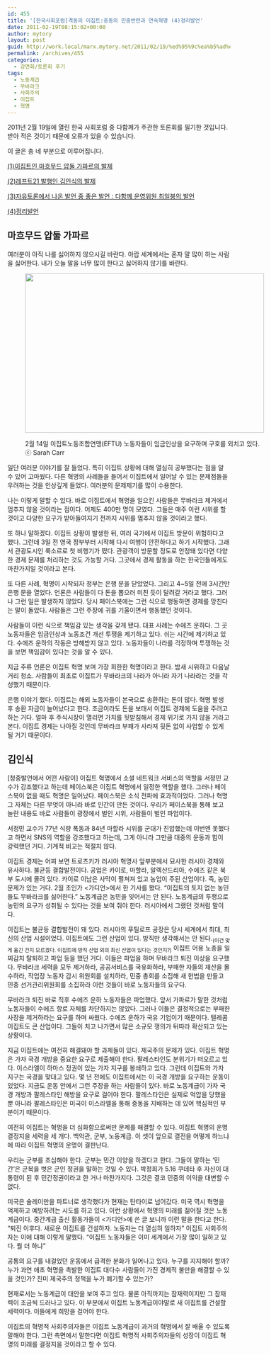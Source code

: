 ```yaml
---
id: 455
title: '[한국사회포럼]격동의 이집트:중동의 민중반란과 연속혁명 (4)정리발언'
date: 2011-02-19T08:15:02+00:00
author: mytory
layout: post
guid: http://work.local/marx.mytory.net/2011/02/19/%ed%95%9c%ea%b5%ad%ec%82%ac%ed%9a%8c%ed%8f%ac%eb%9f%bc%ea%b2%a9%eb%8f%99%ec%9d%98-%ec%9d%b4%ec%a7%91%ed%8a%b8%ec%a4%91%eb%8f%99%ec%9d%98-%eb%af%bc%ec%a4%91%eb%b0%98%eb%9e%80%ea%b3%bc-%ec%97%b0-4/
permalink: /archives/455
categories:
  - 강연회/토론회 후기
tags:
  - 노동계급
  - 무바라크
  - 사회주의
  - 이집트
  - 혁명
---
```

2011년 2월 19일에 열린 한국 사회포럼 중 다함께가 주관한 토론회를 필기한 것입니다. 받아 적은 것이기 때문에 오류가 있을 수 있습니다.

이 글은 총 네 부분으로 이루어집니다.

<a href="/191" target="_blank">(1)이집트인 마흐무드 압둘 가파르의 발제</a>

<a href="/192" target="_blank">(2)레프트21 발행인 김인식의 발제</a>

<a href="/193" target="_blank">(3)자유토론에서 나온 발언 중 좋은 발언 : 다함께 운영위원 최일붕의 발언</a>

<a href="/194" target="_blank">(4)정리발언</a>

## 마흐무드 압둘 가파르

여러분이 아직 나를 싫어하지 않으시길 바란다. 아랍 세계에서는 혼자 말 많이 하는 사람을 싫어한다. 내가 오늘 말을 너무 많이 한다고 싫어하지 않기를 바란다.<figure style="width: 540px" class="wp-caption aligncenter">

<img src="http://work.local/marx.mytory.net/wp-content/uploads/1/cfile24.uf.1743F54A4D5F7BE10574C9.jpg" width="540" height="360" alt="" filename="cfile24.uf.1743F54A4D5F7BE10574C9.jpg" filemime="" /><figcaption class="wp-caption-text">2월 14일 이집트노동조합연맹(EFTU) 노동자들이 임금인상을 요구하며 구호를 외치고 있다. ⓒ Sarah Carr</figcaption></figure> 

일단 여러분 이야기를 잘 들었다. 특히 이집트 상황에 대해 열심히 공부했다는 점을 알 수 있어 고마웠다. 다른 혁명의 사례들을 들어서 이집트에서 일어날 수 있는 문제점들을 우려하는 것을 인상깊게 들었다. 여러분의 문제제기를 많이 수용한다.

나는 이렇게 말할 수 있다. 바로 이집트에서 혁명을 일으킨 사람들은 무바라크 제거에서 멈추지 않을 것이라는 점이다. 어제도 400만 명이 모였다. 그들은 매주 이런 시위를 할 것이고 다양한 요구가 받아들여지기 전까지 시위를 멈추지 않을 것이라고 했다.

또 하나 말하겠다. 이집트 상황이 발생한 뒤, 여러 국가에서 이집트 방문이 위험하다고 했다. 그런데 3일 전 영국 정부부터 시작해 다시 여행이 안전하다고 하기 시작했다. 그래서 관광도시인 룩소르로 첫 비행기가 떴다. 관광객이 방문할 정도로 안정돼 있다면 다양한 경제 문제를 처리하는 것도 가능할 거다. 그곳에서 경제 활동을 하는 한국인들에게도 마찬가지일 것이라고 본다.

또 다른 사례, 혁명이 시작되자 정부는 은행 문을 닫았었다. 그리고 4~5일 전에 3시간만 은행 문을 열었다. 언론은 사람들이 다 돈을 뽑으러 미친 듯이 달려갈 거라고 했다. 그러나 그런 일은 발생하지 않았다. 당시 페이스북에는 그런 식으로 행동하면 경제를 망친다는 말이 돌았다. 사람들은 그런 주장에 귀를 기울이면서 행동했던 것이다.

사람들이 이런 식으로 책임감 있는 생각을 갖게 됐다. 대표 사례는 수에즈 운하다. 그 곳 노동자들은 임금인상과 노동조건 개선 투쟁을 제기하고 있다. 쉬는 시간에 제기하고 있다. 수에즈 운하의 작동은 방해받지 않고 있다. 노동자들이 나라를 걱정하며 투쟁하는 것을 보면 책임감이 있다는 것을 알 수 있다.

지금 주류 언론은 이집트 혁명 보며 가장 희한한 혁명이라고 한다. 밤새 시위하고 다음날 거리 청소. 사람들이 최초로 이집트가 무바라크의 나라가 아니라 자기 나라라는 것을 각성했기 때문이다.

은행 이야기 했다. 이집트는 해외 노동자들이 본국으로 송환하는 돈이 많다. 혁명 발생 후 송환 자금이 늘어났다고 한다. 조금이라도 돈을 보태서 이집트 경제에 도움을 주려고 하는 거다. 얼마 후 주식시장이 열리면 가치를 뒷받침해서 경제 위기로 가지 않을 거라고 본다. 이집트 경제는 나아질 것인데 무바라크 부패가 사라져 뒷돈 없이 사업할 수 있게 될 거기 때문이다.

## 김인식

[청중발언에서 어떤 사람이] 이집트 혁명에서 소셜 네트워크 서비스의 역할을 서정민 교수가 강조했다고 하는데 페이스북은 이집트 혁명에서 일정한 역할을 했다. 그러나 페이스북이 없을 때도 혁명은 일어났다. 페이스북은 소식 전파에 효과적이었다. 그러나 혁명 그 자체는 다른 무엇이 아니라 바로 인간이 만든 것이다. 우리가 페이스북을 통해 보고 놀란 내용도 바로 사람들이 광장에서 벌인 시위, 사람들이 벌인 파업이다.

서정민 교수가 77년 식량 폭동과 84년 마할라 시위를 군대가 진압했는데 이번엔 못했다고 하면서 SNS의 역할을 강조했다고 하는데, 그게 아니라 그만큼 대중의 운동과 힘이 강력했던 거다. 기계적 비교는 적절치 않다.

이집트 경제는 어찌 보면 트로츠키가 러시아 혁명사 앞부분에서 묘사한 러시아 경제와 유사하다. 불균등 결합발전이다. 공업은 카이로, 마할라, 알렉산드리아, 수에즈 같은 북부 도시에 몰려 있다. 카이로 이남은 사막이 펼쳐져 있고 농업이 주된 산업이다. 즉, 농민 문제가 있는 거다. 2월 초인가 &lt;가디언&gt;에서 한 기사를 봤다. &#8220;이집트의 토지 없는 농민들도 무바라크를 싫어한다.&#8221; 노동계급은 농민을 잊어서는 안 된다. 노동계급의 투쟁으로 농민의 요구가 성취될 수 있다는 것을 보여 줘야 한다. 러시아에서 그랬던 것처럼 말이다.

이집트는 불균등 결합발전이 돼 있다. 러시아의 푸틸로프 공장은 당시 세계에서 최대, 최신의 산업 시설이었다. 이집트에도 그런 산업이 있다. 방직만 생각해서는 안 된다.<sub>(이건 맞게 옮긴 건지 모르겠다. 이집트에 방직 산업 외의 최신 산업이 있다는 것인지?)</sub> 이집트 어용 노총을 일찌감치 탈퇴하고 파업 등을 했던 거다. 이들은 파업을 하며 무바라크 퇴진 이상을 요구했다. 무바라크 세력을 모두 제거하라, 공공서비스를 국유화하라, 부패한 자들의 재산을 몰수하라, 작업장 노동자 감시 위원회를 설치하라, 민중 총회를 소집해 새 헌법을 만들고 민중 선거관리위원회를 소집하라 이런 것들이 바로 노동자들의 요구다.

무바라크 퇴진 바로 직후 수에즈 운하 노동자들은 파업했다. 앞서 가파르가 말한 것처럼 노동자들이 수에즈 항로 자체를 차단하지는 않았다. 그러나 이들은 결정적으로는 부패한 사장을 제거하라는 요구를 하며 싸웠다. 수에즈 운하가 국유 기업이기 때문이다. 텔레콤 이집트도 큰 산업이다. 그들이 치고 나가면서 많은 소규모 쟁의가 뒤따라 확산되고 있는 상황이다.

지금 이집트에는 여전히 해결돼야 할 과제들이 있다. 제국주의 문제가 있다. 이집트 혁명은 가자 국경 개방을 중요한 요구로 제출해야 한다. 팔레스타인도 분위기가 떠오르고 있다. 이스라엘이 하마스 정권이 있는 가자 지구를 봉쇄하고 있다. 그런데 이집트와 가자 지구는 국경을 맞대고 있다. 몇 년 전에도 이집트에서는 이 국경 개방을 요구하는 운동이 있었다. 지금도 운동 안에서 그런 주장을 하는 사람들이 있다. 바로 노동계급이 가자 국경 개방과 팔레스타인 해방을 요구로 걸어야 한다. 팔레스타인은 실제로 억압을 당했을 뿐 아니라 팔레스타인은 미국이 이스라엘을 통해 중동을 지배하는 데 있어 핵심적인 부분이기 때문이다.

여전히 이집트는 혁명을 더 심화함으로써만 문제를 해결할 수 있다. 이집트 혁명의 운명 결정지을 세력을 세 개다. 백악관, 군부, 노동계급. 이 셋이 앞으로 결전을 어떻게 하느냐에 따라 이집트 혁명의 운명이 결판난다.

우리는 군부를 조심해야 한다. 군부는 민간 이양을 하겠다고 한다. 그들이 말하는 &#8216;민간&#8217;은 군복을 벗은 군인 정권을 말하는 것일 수 있다. 박정희가 5.16 쿠데타 후 자신이 대통령이 된 후 민간정권이라고 한 거나 마찬가지다. 그것은 결코 민중의 이익을 대변할 수 없다.

미국은 술레이만을 파트너로 생각했다가 현재는 탄타이로 넘어갔다. 미국 역시 혁명을 억제하고 예방하려는 시도를 하고 있다. 이런 상황에서 혁명의 미래를 짊어질 것은 노동계급이다. 중간계급 출신 활동가들이 &lt;가디언&gt;에 쓴 글 보니까 이런 말을 한다고 한다. &#8220;퇴진 이후다. 새로운 이집트를 건설하자. 노동자는 더 열심히 일하자&#8221; 이집트 사회주의자는 이에 대해 이렇게 말했다. &#8220;이집트 노동자들은 이미 세계에서 가장 많이 일하고 있다. 뭘 더 하냐&#8221;

공통의 요구를 내걸었던 운동에서 급격한 분화가 일어나고 있다. 누구를 지지해야 할까? 누가 과연 애초 혁명을 촉발한 이집트 대다수 사람들이 가진 경제적 불만을 해결할 수 있을 것인가? 친미 제국주의 정책을 누가 폐기할 수 있는가?

현재로서는 노동계급이 대안을 보여 주고 있다. 물론 아직까지는 잠재력이지만 그 잠재력이 조금씩 드러나고 있다. 이 부분에서 이집트 노동계급이야말로 새 이집트를 건설할 세력이다. 이들에게 희망을 걸어야 한다. 

이집트의 혁명적 사회주의자들은 이집트 노동계급이 과거의 혁명에서 잘 배울 수 있도록 말해야 한다. 그런 측면에서 말한다면 이집트 혁명적 사회주의자들의 성장이 이집트 혁명의 미래를 결정지을 것이라고 할 수 있다.